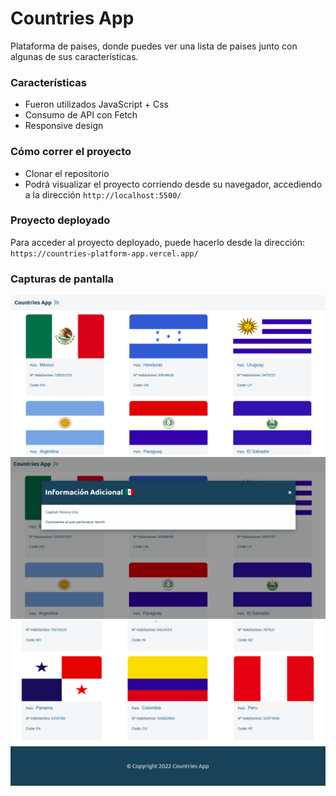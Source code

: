 # Countries App

Plataforma de paises, donde puedes ver una lista de paises junto con algunas de sus características.

### Características

- Fueron utilizados JavaScript + Css
- Consumo de API con Fetch
- Responsive design

### Cómo correr el proyecto

- Clonar el repositorio
- Podrá visualizar el proyecto corriendo desde su navegador, accediendo a la dirección `http://localhost:5500/`

### Proyecto deployado

Para acceder al proyecto deployado, puede hacerlo desde la dirección: `https://countries-platform-app.vercel.app/`

### Capturas de pantalla

![](https://raw.githubusercontent.com/AlexisEche/countries-app/main/assets/screenshots/screenshot-1.png)
![](https://raw.githubusercontent.com/AlexisEche/countries-app/main/assets/screenshots/screenshot-2.png)
![](https://raw.githubusercontent.com/AlexisEche/countries-app/main/assets/screenshots/screenshot-3.png)
